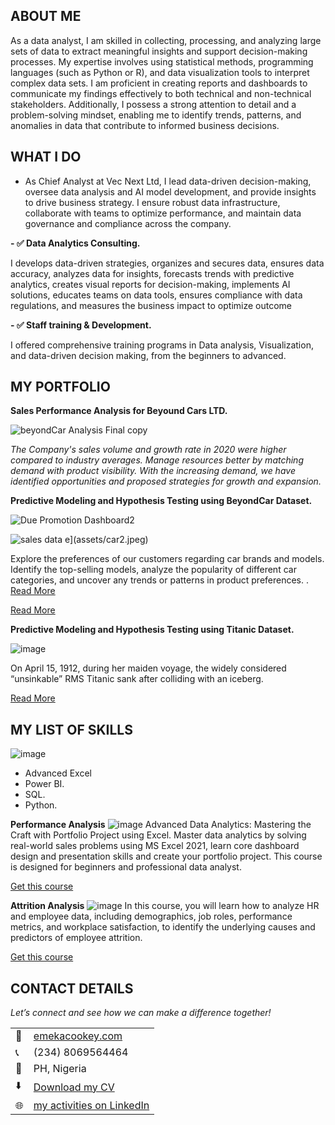 
## ABOUT ME

As a data analyst, I am skilled in collecting, processing, and analyzing large sets of data to extract meaningful insights and support decision-making processes. My expertise involves using statistical methods, programming languages (such as Python or R), and data visualization tools to interpret complex data sets. I am proficient in creating reports and dashboards to communicate my findings effectively to both technical and non-technical stakeholders. Additionally, I possess a strong attention to detail and a problem-solving mindset, enabling me to identify trends, patterns, and anomalies in data that contribute to informed business decisions.

<!-- mention your top/relevant skill-core and soft skills -->

## WHAT I DO

 * As Chief Analyst at Vec Next Ltd, I lead data-driven decision-making, oversee data analysis and AI model development, and provide insights to drive business strategy. I ensure robust data infrastructure, collaborate with teams to optimize performance, and maintain data governance and compliance across the company.

 **- ✅ Data Analytics Consulting.**

 I develops data-driven strategies, organizes and secures data, ensures data accuracy, analyzes data for insights, forecasts trends with predictive analytics, creates visual reports for decision-making, implements AI solutions, educates teams on data tools, ensures compliance with data regulations, and measures the business impact to optimize outcome
 
 **- ✅ Staff training & Development.**

 I offered comprehensive training programs in Data analysis, Visualization, and data-driven decision making, from the beginners to advanced.

<!--section 2: List 3-4 key projects-->

## MY PORTFOLIO 
 
 **Sales Performance Analysis for Beyound Cars LTD.**

![beyondCar Analysis Final copy](https://github.com/user-attachments/assets/41499f68-7677-4ca6-a9bc-469ffaf909c1)

*The Company's sales volume and growth rate in 2020 were higher compared to industry averages. 
Manage resources better by matching demand with product visibility.
With the increasing demand, we have identified opportunities and proposed strategies for growth and expansion.*

**Predictive Modeling and Hypothesis Testing using BeyondCar Dataset.**

 ![Due Promotion Dashboard2](https://github.com/user-attachments/assets/10d4252f-76ac-432a-9e71-2539db5f36af)

 ![sales data](https://github.com/user-attachments/assets/ef8e840a-1766-4918-aba7-771f7718b1e7)
e](assets/car2.jpeg)

 Explore the preferences of our customers regarding car brands and models. Identify the top-selling models, analyze the popularity of different car categories, and uncover any trends or patterns in product preferences. .
[Read More](http://www.linkedin.com/pulse/predictive-modeling-hypothesis-testing-using-titanic-dataset-aniete)

[Read More](http://www.linkedin.com/pulse/predictive-modeling-hypothesis-testing-using-titanic-dataset-aniete)


**Predictive Modeling and Hypothesis Testing using Titanic Dataset.**

![image](assets/agro.jpg)

On April 15, 1912, during her maiden voyage, the widely considered “unsinkable” RMS Titanic sank after colliding with an iceberg. 

[Read More](https://www.linkedin.com/pulse/predictive-modeling-hypothesis-testing-using-titanic-dataset-anietie/)

## MY LIST OF SKILLS
![image](assets/class.jpg)
- Advanced Excel 								       		
- Power BI. 			        		
- SQL.
- Python.
  
**Performance Analysis**
![image](assets/418159415_10224996118350400_1790389732999386325_n.jpg)
Advanced Data Analytics: Mastering the Craft with Portfolio Project using Excel. Master data analytics by solving real-world sales problems using MS Excel 2021, learn core dashboard design and presentation skills and create your portfolio project. This course is designed for beginners and professional data analyst.

[Get this course](https://selar.co/salesdata)

**Attrition Analysis**
![image](assets/417528845_10224984773746792_6587086704764480413_n.jpg)
In this course, you will learn how to analyze HR and employee data, including demographics, job roles, performance metrics, and workplace satisfaction, to identify the underlying causes and predictors of employee attrition.

[Get this course](https://selar.co/q688i7)


## CONTACT DETAILS

*Let’s connect and see how we can make a difference together!*
<table>
  <tbody>
    <tr>
      <td>📧</td>
      <td><a href="mailto:emekacookey@gmail.com">emekacookey.com</a></td>
    </tr>
    <tr>
      <td>📞</td>
      <td>(234) 8069564464</td>
    </tr>
    <tr>
      <td>📍</td>
      <td>PH, Nigeria</td>
    </tr>
    <tr>
      <td>⬇️</td>
      <td><a href="https://Cookey68.github.io/portfolio1/docs/Profile.pdf">Download my CV</a></td>
    </tr>
    <tr>
      <td>🌐</td>
      <td><a href="https://www.linkedin.com/in/cookey-emeka-807889168">my activities on LinkedIn</a></td>
    </tr>
    </tr>
  </tbody>
</table>

